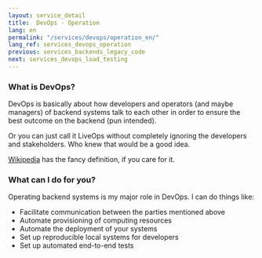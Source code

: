 ```yaml
---
layout: service_detail
title:  DevOps - Operation
lang: en
permalink: "/services/devops/operation_en/"
lang_ref: services_devops_operation
previous: services_backends_legacy_code
next: services_devops_load_testing
---
```

### What is DevOps?
DevOps is basically about how developers and operators (and maybe managers) of backend systems talk to each other in order to ensure the best outcome on the backend (pun intended).

Or you can just call it LiveOps without completely ignoring the developers and stakeholders. Who knew that would be a good idea.

[Wikipedia](https://en.wikipedia.org/wiki/DevOps) has the fancy definition, if you care for it.

### What can I do for you?
Operating backend systems is my major role in DevOps. I can do things like:
- Facilitate communication between the parties mentioned above
- Automate provisioning of computing resources
- Automate the deployment of your systems
- Set up reproducible local systems for developers
- Set up automated end-to-end tests
